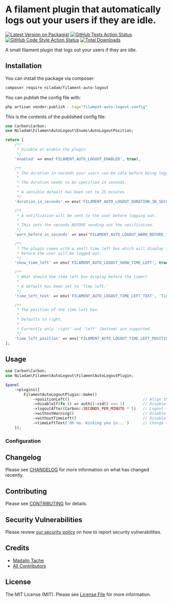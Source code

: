 # A filament plugin that automatically logs out your users if they are idle.

[![Latest Version on Packagist](https://img.shields.io/packagist/v/niladam/filament-auto-logout.svg?style=flat-square)](https://packagist.org/packages/niladam/filament-auto-logout)
[![GitHub Tests Action Status](https://img.shields.io/github/actions/workflow/status/niladam/filament-auto-logout/run-tests.yml?branch=main&label=tests&style=flat-square)](https://github.com/niladam/filament-auto-logout/actions?query=workflow%3Arun-tests+branch%3Amain)
[![GitHub Code Style Action Status](https://img.shields.io/github/actions/workflow/status/niladam/filament-auto-logout/fix-php-code-styling.yml?branch=main&label=code%20style&style=flat-square)](https://github.com/niladam/filament-auto-logout/actions?query=workflow%3A"Fix+PHP+code+styling"+branch%3Amain)
[![Total Downloads](https://img.shields.io/packagist/dt/niladam/filament-auto-logout.svg?style=flat-square)](https://packagist.org/packages/niladam/filament-auto-logout)



A small filament plugin that logs out your users if they are idle.

## Installation

You can install the package via composer:

```bash
composer require niladam/filament-auto-logout
```


You can publish the config file with:

```bash
php artisan vendor:publish --tag="filament-auto-logout-config"
```

This is the contents of the published config file:

```php
use Carbon\Carbon;
use Niladam\FilamentAutoLogout\Enums\AutoLogoutPosition;

return [
    /**
     * Disable or enable the plugin
     */
    'enabled' => env('FILAMENT_AUTO_LOGOUT_ENABLED', true),

    /**
     * The duration in seconds your users can be idle before being logged out.
     *
     * The duration needs to be specified in seconds.
     *
     * A sensible default has been set to 15 minutes
     */
    'duration_in_seconds' => env('FILAMENT_AUTO_LOGOUT_DURATION_IN_SECONDS', Carbon::SECONDS_PER_MINUTE * 15),

    /**
     * A notification will be sent to the user before logging out.
     *
     * This sets the seconds BEFORE sending out the notification.
     */
    'warn_before_in_seconds' => env('FILAMENT_AUTO_LOGOUT_WARN_BEFORE_IN_SECONDS', 30),

    /**
     * The plugin comes with a small time left box which will display the time left
     * before the user will be logged out.
     */
    'show_time_left' => env('FILAMENT_AUTO_LOGOUT_SHOW_TIME_LEFT', true),

    /**
     * What should the time left box display before the timer?
     *
     * A default has been set to 'Time left:'
     */
    'time_left_text' => env('FILAMENT_AUTO_LOGOUT_TIME_LEFT_TEXT', 'Time left:'),

    /**
     * The position of the time left box.
     *
     * Defaults to right.
     *
     * Currently only 'right' and 'left' (bottom) are supported
     */
    'time_left_position' => env('FILAMENT_AUTO_LOGOUT_TIME_LEFT_POSITION', AutoLogoutPosition::BOTTOM_RIGHT),
];
```

## Usage

```php
use Carbon\Carbon;
use Niladam\FilamentAutoLogout\FilamentAutoLogoutPlugin;

$panel
    ->plugins([
        FilamentAutoLogoutPlugin::make()
            ->positionLeft()                                // Align the time left box to the left. Defaults to right.
            ->disableIf(fn () => auth()->id() === 1)        // Disable the user with ID 1
            ->logoutAfter(Carbon::SECONDS_PER_MINUTE * 5)   // Logout the user after 5 minutes
            ->withoutWarning()                              // Disable the warning
            ->withoutTimeLeft()                             // Disable the time left
            ->timeLeftText('Oh no. Kicking you in...')      // Change the time left text
    ]);
```

### Configuration


## Changelog

Please see [CHANGELOG](CHANGELOG.md) for more information on what has changed recently.

## Contributing

Please see [CONTRIBUTING](.github/CONTRIBUTING.md) for details.

## Security Vulnerabilities

Please review [our security policy](../../security/policy) on how to report security vulnerabilities.

## Credits

- [Madalin Tache](https://github.com/niladam)
- [All Contributors](../../contributors)

## License

The MIT License (MIT). Please see [License File](LICENSE.md) for more information.
